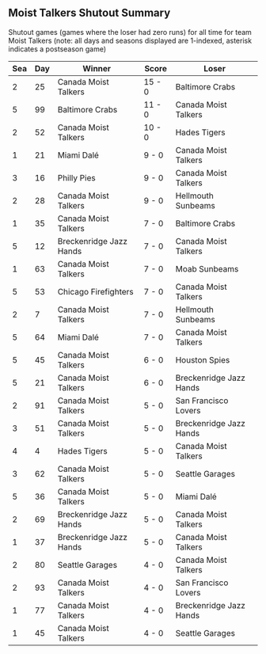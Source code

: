 ## Moist Talkers Shutout Summary



Shutout games (games where the loser had zero runs) for all time for team Moist Talkers (note: all days and seasons displayed are 1-indexed, asterisk indicates a postseason game)


| Sea | Day | Winner | Score | Loser | 
| ------ |------ |------ |------ |------ |
| 2 | 25 | Canada Moist Talkers | 15 - 0 | Baltimore Crabs | 
| 5 | 99 | Baltimore Crabs | 11 - 0 | Canada Moist Talkers | 
| 2 | 52 | Canada Moist Talkers | 10 - 0 | Hades Tigers | 
| 1 | 21 | Miami Dalé | 9 - 0 | Canada Moist Talkers | 
| 3 | 16 | Philly Pies | 9 - 0 | Canada Moist Talkers | 
| 2 | 28 | Canada Moist Talkers | 9 - 0 | Hellmouth Sunbeams | 
| 1 | 35 | Canada Moist Talkers | 7 - 0 | Baltimore Crabs | 
| 5 | 12 | Breckenridge Jazz Hands | 7 - 0 | Canada Moist Talkers | 
| 1 | 63 | Canada Moist Talkers | 7 - 0 | Moab Sunbeams | 
| 5 | 53 | Chicago Firefighters | 7 - 0 | Canada Moist Talkers | 
| 2 | 7 | Canada Moist Talkers | 7 - 0 | Hellmouth Sunbeams | 
| 5 | 64 | Miami Dalé | 7 - 0 | Canada Moist Talkers | 
| 5 | 45 | Canada Moist Talkers | 6 - 0 | Houston Spies | 
| 5 | 21 | Canada Moist Talkers | 6 - 0 | Breckenridge Jazz Hands | 
| 2 | 91 | Canada Moist Talkers | 5 - 0 | San Francisco Lovers | 
| 3 | 51 | Canada Moist Talkers | 5 - 0 | Breckenridge Jazz Hands | 
| 4 | 4 | Hades Tigers | 5 - 0 | Canada Moist Talkers | 
| 3 | 62 | Canada Moist Talkers | 5 - 0 | Seattle Garages | 
| 5 | 36 | Canada Moist Talkers | 5 - 0 | Miami Dalé | 
| 2 | 69 | Breckenridge Jazz Hands | 5 - 0 | Canada Moist Talkers | 
| 1 | 37 | Breckenridge Jazz Hands | 5 - 0 | Canada Moist Talkers | 
| 2 | 80 | Seattle Garages | 4 - 0 | Canada Moist Talkers | 
| 2 | 93 | Canada Moist Talkers | 4 - 0 | San Francisco Lovers | 
| 1 | 77 | Canada Moist Talkers | 4 - 0 | Breckenridge Jazz Hands | 
| 1 | 45 | Canada Moist Talkers | 4 - 0 | Seattle Garages | 


